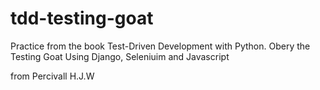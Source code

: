 # tdd-testing-goat

Practice from the book Test-Driven Development with Python.
Obery the Testing Goat
Using Django, Seleniuim and Javascript

from Percivall H.J.W
